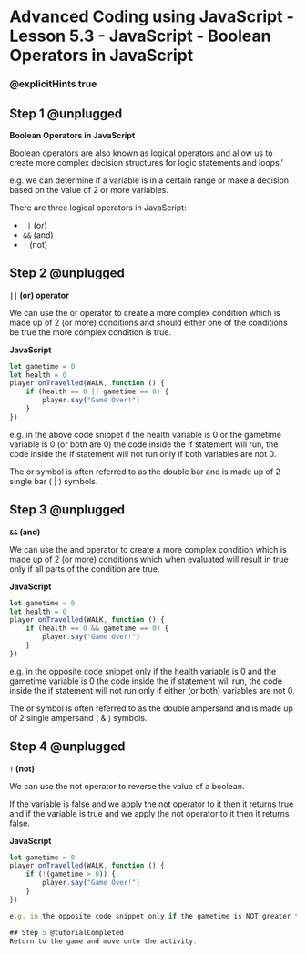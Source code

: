 # Advanced Coding using JavaScript - Lesson 5.3 - JavaScript - Boolean Operators in JavaScript

### @explicitHints true

## Step 1 @unplugged
**Boolean Operators in JavaScript**

Boolean operators are also known as logical operators and allow us to create more complex decision structures for logic statements and loops.'

e.g. we can determine if a variable is in a certain range or make a decision based on the value of 2 or more variables.

There are three logical operators in JavaScript:

- ```||``` (or)
- ```&&``` (and)
- ```!``` (not)

## Step 2 @unplugged
**```||``` (or) operator**

We can use the or operator to create a more complex condition which is made up of 2 (or more) conditions and should either one of the conditions be true the more complex condition is true.

**JavaScript**
```javascript 
let gametime = 0
let health = 0
player.onTravelled(WALK, function () {
    if (health == 0 || gametime == 0) {
        player.say("Game Over!")
    } 
})
```
e.g. in the above code snippet if the health variable is 0 or the gametime variable is 0 (or both are 0) the code inside the if statement will run, the code inside the if statement will not run only if both variables are not 0.

The or symbol is often referred to as the double bar and is made up of 2 single bar ( | ) symbols.

## Step 3 @unplugged
**```&&``` (and)**

We can use the and operator to create a more complex condition which is made up of 2 (or more) conditions which when evaluated will result in true only if all parts of the condition are true.

**JavaScript**
```javascript 
let gametime = 0
let health = 0
player.onTravelled(WALK, function () {
    if (health == 0 && gametime == 0) {
        player.say("Game Over!")
    } 
})
```

e.g. in the opposite code snippet only if the health variable is 0 and the gametime variable is 0 the code inside the if statement will run, the code inside the if statement will not run only if either (or both) variables are not 0.

The or symbol is often referred to as the double ampersand and is made up of 2 single ampersand ( & ) symbols.

## Step 4 @unplugged
**```!``` (not)**

We can use the not operator to reverse the value of a boolean.

If the variable is false and we apply the not operator to it then it returns true and if the variable is true and we apply the not operator to it then it returns
false.

**JavaScript**
```javascript 
let gametime = 0
player.onTravelled(WALK, function () {
    if (!(gametime > 0)) {
        player.say("Game Over!")
    } 
})

e.g. in the opposite code snippet only if the gametime is NOT greater than 0 (i.e. is 0 or less than 0) then the code inside the if statement will run

## Step 5 @tutorialCompleted
Return to the game and move onto the activity.